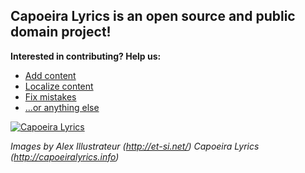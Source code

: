 ## Capoeira Lyrics is an open source and public domain project!

**Interested in contributing? Help us:**

- [Add content](mailto:reg.yeti@gmail.com)
- [Localize content](mailto:reg.yeti@gmail.com)
- [Fix mistakes](mailto:reg.yeti@gmail.com)
- [...or anything else](mailto:reg.yeti@gmail.com)


[![Capoeira Lyrics](http://et-si.net/Blog/wp-content/gallery/capoeira-hd-13-14/encre_0482.jpg)](http://capoeiralyrics.info)

*Images by Alex Illustrateur (http://et-si.net/)*
*Capoeira Lyrics (http://capoeiralyrics.info)*